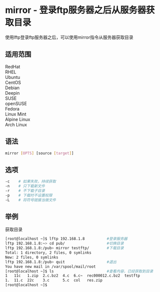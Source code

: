 # mirror - 登录ftp服务器之后从服务器获取目录

使用lftp登录ftp服务器之后，可以使用mirror指令从服务器获取目录

## 适用范围

<!-- <div class="svg linux">Linux</div> -->
<div class="svg redhat">RedHat</div>
<div class="svg rhel">RHEL</div>
<div class="svg ubuntu">Ubuntu</div>
<div class="svg centos">CentOS</div>
<div class="svg debian">Debian</div>
<div class="svg deepin">Deepin</div>
<div class="svg suse">SUSE</div>
<div class="svg opensuse">openSUSE</div>
<div class="svg fedora">Fedora</div>
<div class="svg linuxmint">Linux Mint</div>
<!-- <div class="svg mxlinux">MX Linux</div> -->
<div class="svg alpinelinux">Alpine Linux</div>
<div class="svg archlinux">Arch Linux</div>

## 语法

``` bash
mirror [OPTS] [source [target]]
```

## 选项

``` bash
-c    # 如果失败，持续获取
-n    # 只下载新文件
-r    # 不下载子目录
-p    # 下载时不设置权限
-L    # 将符号链接当做文件
```
## 举例

获取目录
``` bash
[root@localhost ~]$ lftp 192.168.1.8          #登录服务器
lftp 192.168.1.8:~> cd pub/                   #切换目录
lftp 192.168.1.8:/pub> mirror testftp/        #下载目录
Total: 1 directory, 2 files, 0 symlinks
New: 2 files, 0 symlinks
lftp 192.168.1.8:/pub> quit                   #退出
You have new mail in /var/spool/mail/root
[root@localhost ~]$ ls                        #查看内容，已经获取到目录
1   11c   1.zip  2.c.bz2  4.c  6.c~  rec000012.c.bz2  testftp
1.  11.c  22c    3.c      5.c  col   res.zip
[root@localhost ~]$
```
